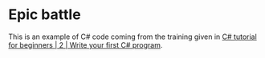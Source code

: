 # Epic battle

This is an example of C# code coming from the training given in [C# tutorial for beginners | 2 | Write your first C# program](https://youtu.be/KTfilr_pnk0).

